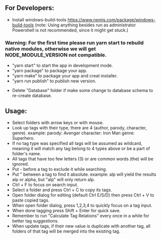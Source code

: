 ## For Developers:

- Install windows-build-tools https://www.npmjs.com/package/windows-build-tools (note: Using anything besides run as administrator Powershell is not recommended, since it might get stuck.)

### Warning: For the first time please run yarn start to rebuild native modules, otherwise we will get NODE_MODULE_VERSION not compatible.

- "yarn start" to start the app in development mode.
- "yarn package" to package your app.
- "yarn make" to package your app and creat installer.
- "yarn run publish" to publish new version.

* Delete "Database" folder if make some change to database schema to re-create database.

## Usage:

- Select folders with arrow keys or with mouse.
- Look up tags with their type, there are 4 (author, parody, character, genre).
  example: parody: Avenger character: Iron Man genre: Superhero.
- If no tag type was specified all tags will be assumed as wildcard, meaning it will match any tag belong to 4 types above or be a part of folder's name.
- All tags that have too few letters (3) or are common words (the) will be ignored.
- Put - before a tag to exclude it while searching.
- Put " between a tag to find it absolute.
  example: alp will yield the results alp or alpha, but "alp" will only return alp.
- Ctrl + F to focus on search input.
- Select a folder and press Ctrl + C to copy its tags.
- Open folder dialog for editing (default Ctrl E/S/D) then press Ctrl + V to paste copied tags.
- When open folder dialog, press 1,2,3,4 to quickly focus on a tag input.
- When done tagging press Shift + Enter for quick save.
- Remember to run "Calculate Tag Relations" every once in a while for better tag suggestions.
- When update tags, if their new value is duplicate with another tag, all folders of that tag will be merged into the existing tag.
